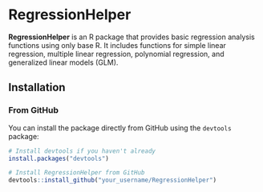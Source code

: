 # RegressionHelper

**RegressionHelper** is an R package that provides basic regression analysis functions using only base R. It includes functions for simple linear regression, multiple linear regression, polynomial regression, and generalized linear models (GLM).

## Installation

### From GitHub

You can install the package directly from GitHub using the `devtools` package:

```r
# Install devtools if you haven't already
install.packages("devtools")

# Install RegressionHelper from GitHub
devtools::install_github("your_username/RegressionHelper")
